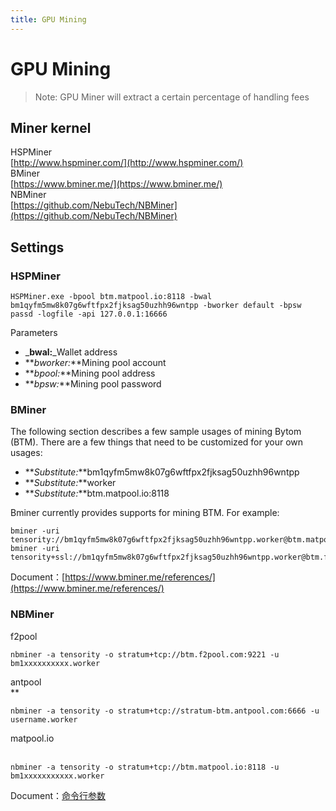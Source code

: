 ```yaml
---
title: GPU Mining
---
```


# GPU Mining

> Note: GPU Miner will extract a certain percentage of handling fees

<a name="46285506"></a>
## Miner kernel
HSPMiner<br />[http://www.hspminer.com/](http://www.hspminer.com/)<br />BMiner<br />[https://www.bminer.me/](https://www.bminer.me/)<br />NBMiner<br />[https://github.com/NebuTech/NBMiner](https://github.com/NebuTech/NBMiner)

<a name="Settings"></a>
## Settings
<a name="HSPMiner"></a>
### HSPMiner

```
HSPMiner.exe -bpool btm.matpool.io:8118 -bwal bm1qyfm5mw8k07g6wftfpx2fjksag50uzhh96wntpp -bworker default -bpsw passd -logfile -api 127.0.0.1:16666
```

Parameters

* _**bwal:**_Wallet address
* **_bworker:_**Mining pool account
* **_bpool:_**Mining pool address
* **_bpsw:_**Mining pool password

<a name="BMiner"></a>
### BMiner

The following section describes a few sample usages of mining Bytom (BTM). There are a few things that need to be customized for your own usages:

* **_Substitute:_**bm1qyfm5mw8k07g6wftfpx2fjksag50uzhh96wntpp
* **_Substitute:_**worker
* **_Substitute:_**btm.matpool.io:8118

Bminer currently provides supports for mining BTM. For example:

```
bminer -uri tensority://bm1qyfm5mw8k07g6wftfpx2fjksag50uzhh96wntpp.worker@btm.matpool.io:8118
bminer -uri tensority+ssl://bm1qyfm5mw8k07g6wftfpx2fjksag50uzhh96wntpp.worker@btm.f2pool.com:9443
```

Document：[https://www.bminer.me/references/](https://www.bminer.me/references/)

<a name="NBMiner"></a>
### NBMiner

f2pool

```
nbminer -a tensority -o stratum+tcp://btm.f2pool.com:9221 -u bm1xxxxxxxxxx.worker
```

antpool<br />**
```
nbminer -a tensority -o stratum+tcp://stratum-btm.antpool.com:6666 -u username.worker
```
matpool.io<br /><br />
```
nbminer -a tensority -o stratum+tcp://btm.matpool.io:8118 -u bm1xxxxxxxxxxx.worker
```

Document：[命令行参数](https://github.com/NebuTech/NBMiner)
